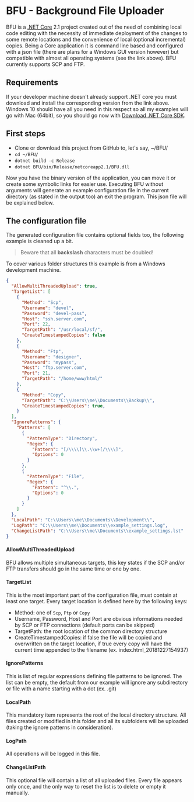 # BFU - Background File Uploader

BFU is a [.NET Core](https://dotnet.microsoft.com/download) 2.1 project created out of the need of combining local code editing with the necessity of immediate deployment of the changes to some remote locations and the convenience of local (optional incremental) copies. Being a Core application it is command line based and configured with a json file (there are plans for a Windows GUI version however) but compatible with almost all operating systems (see the link above). BFU currently supports SCP and FTP.

## Requirements

If your developer machine doesn't already support .NET core you must download and install the corresponding version from the link above. Windows 10 should have all you need in this respect so all my examples will go with Mac (64bit), so you should go now with [Download .NET Core SDK](https://dotnet.microsoft.com/download/thank-you/dotnet-sdk-2.2.101-macos-x64-installer). 

## First steps

 - Clone or download this project from GitHub to, let's say, ~/BFU/
 -  `cd ~/BFU/`
 - `dotnet build -c Release`
 - `dotnet BFU/bin/Release/netcoreapp2.1/BFU.dll`

Now you have the binary version of the application, you can move it or create some symbolic links for easier use.
Executing BFU without arguments will generate an example configuration file in the current directory (as stated in the output too) an exit the program. This json file will be explained below.

## The configuration file

The generated configuration file contains optional fields too, the following example is cleaned up a bit. 
> Beware that all **backslash** characters must be doubled! 

To cover various folder structures this example is from a Windows development machine.

```json
{
  "AllowMultiThreadedUpload": true,
  "TargetList": [
    {
      "Method": "Scp",
      "Username": "devel",
      "Password": "devel-pass",
      "Host": "ssh.server.com",
      "Port": 22,
      "TargetPath": "/usr/local/sf/",
      "CreateTimestampedCopies": false
    },
    {
      "Method": "Ftp",
      "Username": "designer",
      "Password": "mypass",
      "Host": "ftp.server.com",
      "Port": 21,
      "TargetPath": "/home/www/html/"
    },
    {
      "Method": "Copy",
      "TargetPath": "C:\\Users\\me\\Documents\\Backup\\",
      "CreateTimestampedCopies": true,
    }
  ],
  "IgnorePatterns": {
    "Patterns": [
      {
        "PatternType": "Directory",
        "Regex": {
          "Pattern": "[/\\\\]\\.\\w+[/\\\\]",
          "Options": 0
        }
      },
      {
        "PatternType": "File",
        "Regex": {
          "Pattern": "^\\.",
          "Options": 0
        }
      }
    ]
  },
  "LocalPath": "C:\\Users\\me\\Documents\\Development\\",
  "LogPath": "C:\\Users\\me\\Documents\\example_settings.log",
  "ChangeListPath": "C:\\Users\\me\\Documents\\example_settings.lst"
}
```

#### AllowMultiThreadedUpload

BFU allows multiple simultaneous targets, this key states if the SCP and/or FTP transfers should go in the same time or one by one.

#### TargetList
This is the most important part of the configuration file, must contain at least one target. Every  target location is defined here by the following keys:
- Method: one of `Scp`, `Ftp` or `Copy`
- Username, Password, Host and Port are obvious informations needed by SCP or FTP connections (default ports can be skipped)
- TargetPath: the root location of the common directory structure
- CreateTimestampedCopies: if false the file will be copied and overwritten on the target location, if true every copy will have the current time appended to the filename (ex. index.html_20181227154937)

#### IgnorePatterns

This is list of regular expressions defining file patterns to be ignored. The list can be empty, the default from our example will ignore any subdirectory or file with a name starting with a dot (ex. .git)

#### LocalPath

This mandatory item represents the root of the local directory structure. All files created or modified in this folder and all its subfolders will be uploaded (taking the ignore patterns in consideration).

#### LogPath

All operations will be logged in this file.

#### ChangeListPath

This optional file will contain a list of all uploaded files. Every file appears only once, and the only way to reset the list is to delete or empty it manually.
